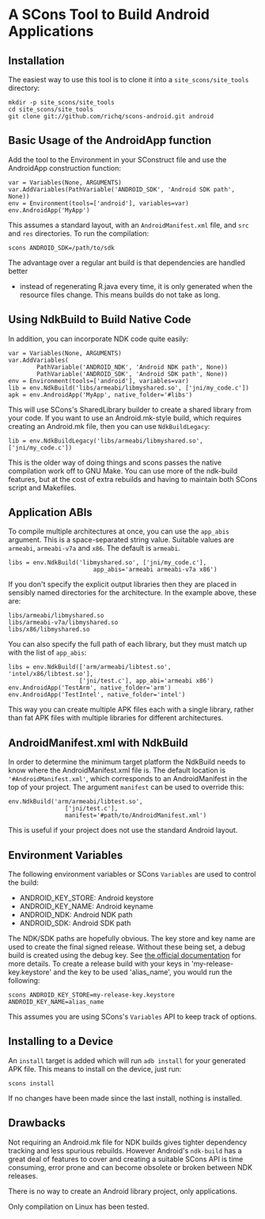 # A SCons Tool to Build Android Applications

## Installation

The easiest way to use this tool is to clone it into a `site_scons/site_tools`
directory:

    mkdir -p site_scons/site_tools
    cd site_scons/site_tools
    git clone git://github.com/richq/scons-android.git android

## Basic Usage of the AndroidApp function

Add the tool to the Environment in your SConstruct file and use the AndroidApp
construction function:

    var = Variables(None, ARGUMENTS)
    var.AddVariables(PathVariable('ANDROID_SDK', 'Android SDK path', None))
    env = Environment(tools=['android'], variables=var)
    env.AndroidApp('MyApp')

This assumes a standard layout, with an `AndroidManifest.xml` file, and `src`
and `res` directories. To run the compilation:

    scons ANDROID_SDK=/path/to/sdk

The advantage over a regular ant build is that dependencies are handled better
- instead of regenerating R.java every time, it is only generated when the
resource files change. This means builds do not take as long.

## Using NdkBuild to Build Native Code

In addition, you can incorporate NDK code quite easily:

    var = Variables(None, ARGUMENTS)
    var.AddVariables(
            PathVariable('ANDROID_NDK', 'Android NDK path', None))
            PathVariable('ANDROID_SDK', 'Android SDK path', None))
    env = Environment(tools=['android'], variables=var)
    lib = env.NdkBuild('libs/armeabi/libmyshared.so', ['jni/my_code.c'])
    apk = env.AndroidApp('MyApp', native_folder='#libs')

This will use SCons's SharedLibrary builder to create a shared library from
your code. If you want to use an Android.mk-style build, which requires
creating an Android.mk file, then you can use `NdkBuildLegacy`:

    lib = env.NdkBuildLegacy('libs/armeabi/libmyshared.so', ['jni/my_code.c'])

This is the older way of doing things and scons passes the native compilation
work off to GNU Make. You can use more of the ndk-build features, but at the
cost of extra rebuilds and having to maintain both SCons script and Makefiles.

## Application ABIs

To compile multiple architectures at once, you can use the `app_abis` argument.
This is a space-separated string value. Suitable values are `armeabi`,
`armeabi-v7a` and `x86`. The default is `armeabi`.

    libs = env.NdkBuild('libmyshared.so', ['jni/my_code.c'],
                            app_abis='armeabi armeabi-v7a x86')

If you don't specify the explicit output libraries then they are placed in
sensibly named directories for the architecture. In the example above, these
are:

    libs/armeabi/libmyshared.so
    libs/armeabi-v7a/libmyshared.so
    libs/x86/libmyshared.so

You can also specify the full path of each library, but they must match
up with the list of `app_abis`:

    libs = env.NdkBuild(['arm/armeabi/libtest.so', 'intel/x86/libtest.so'],
                        ['jni/test.c'], app_abi='armeabi x86')
    env.AndroidApp('TestArm', native_folder='arm')
    env.AndroidApp('TestIntel', native_folder='intel')

This way you can create multiple APK files each with a single library, rather
than fat APK files with multiple libraries for different architectures.

## AndroidManifest.xml with NdkBuild

In order to determine the minimum target platform the NdkBuild needs to know
where the AndroidManifest.xml file is. The default location is
`'#AndroidManifest.xml'`, which corresponds to an AndroidManifest in the top of
your project. The argument `manifest` can be used to override this:

    env.NdkBuild('arm/armeabi/libtest.so',
                    ['jni/test.c'],
                    manifest='#path/to/AndroidManifest.xml')

This is useful if your project does not use the standard Android layout.

## Environment Variables

The following environment variables or SCons `Variables` are used to control the build:

* ANDROID\_KEY\_STORE: Android keystore
* ANDROID\_KEY\_NAME: Android keyname
* ANDROID\_NDK: Android NDK path
* ANDROID\_SDK: Android SDK path

The NDK/SDK paths are hopefully obvious. The key store and key name are used to
create the final signed release. Without these being set, a debug build is
created using the debug key. See [the official documentation][1] for more
details.  To create a release build with your keys in 'my-release-key.keystore'
and the key to be used 'alias\_name', you would run the following:

    scons ANDROID_KEY_STORE=my-release-key.keystore ANDROID_KEY_NAME=alias_name

This assumes you are using SCons's `Variables` API to keep track of options.

## Installing to a Device

An `install` target is added which will run `adb install` for your generated
APK file. This means to install on the device, just run:

    scons install

If no changes have been made since the last install, nothing is installed.

## Drawbacks

Not requiring an Android.mk file for NDK builds gives tighter dependency
tracking and less spurious rebuilds. However Android's `ndk-build` has a great
deal of features to cover and creating a suitable SCons API is time consuming,
error prone and can become obsolete or broken between NDK releases.

There is no way to create an Android library project, only applications.

Only compilation on Linux has been tested.

[1]: http://developer.android.com/guide/publishing/app-signing.html
